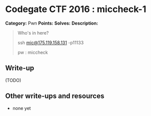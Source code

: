 # Codegate CTF 2016 : miccheck-1

**Category:** Pwn
**Points:** 
**Solves:** 
**Description:**

> Who's in here?
> 
> 
> ssh mic@175.119.158.131 -p11133
> 
> pw : miccheck
> 


## Write-up

(TODO)

## Other write-ups and resources

* none yet
